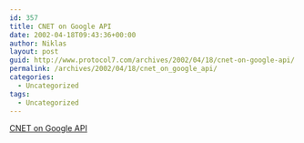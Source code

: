 ```yaml
---
id: 357
title: CNET on Google API
date: 2002-04-18T09:43:36+00:00
author: Niklas
layout: post
guid: http://www.protocol7.com/archives/2002/04/18/cnet-on-google-api/
permalink: /archives/2002/04/18/cnet_on_google_api/
categories:
  - Uncategorized
tags:
  - Uncategorized
---
```

<div class='microid-cc3ee812e4bdcfdba02bad37714bbef9d56d1178'>
  <p>
    <a href="http://news.com.com/2100-1023-884546.html">CNET on Google API</a>
  </p>
</div>